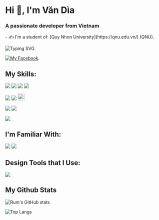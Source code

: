 <h1>Hi 👋, I'm Văn Dìa</h1>
<h3 >A passionate developer from Vietnam </h3>
- ✍ I'm a student of: [Quy Nhon University](https://qnu.edu.vn/) (QNU).

![Typing SVG](https://readme-typing-svg.herokuapp.com/?width=600&lines=Mobile+Application+Developer;Web+Backend+Developer).

[![My Facebook](https://img.shields.io/badge/Messenger-00B2FF?style=for-the-badge&logo=messenger&logoColor=white)](https://www.facebook.com/dia.nguyen.5209/).

## My Skills:
 <img src = "https://img.shields.io/badge/Java-ED8B00?style=for-the-badge&logo=java&logoColor=white">  <img src = "https://img.shields.io/badge/C%23-823085?style=for-the-badge&logo=Csharp&logoColor=white"> <img src = "https://img.shields.io/badge/C%2B%2B-00599C?style=for-the-badge&logo=c%2B%2B&logoColor=white">  <img src = "https://img.shields.io/badge/JavaScript-323330?style=for-the-badge&logo=javascript&logoColor=F7DF1E">

<img src = "https://img.shields.io/badge/HTML5-E34F26?style=for-the-badge&logo=html5&logoColor=white"> <img src = "https://img.shields.io/badge/CSS3-1572B6?style=for-the-badge&logo=css3&logoColor=white"> <img src="https://www.vectorlogo.zone/logos/flutterio/flutterio-icon.svg" alt="flutter" width="22" height="22" background-color=#41c04d/>

<img src = "https://img.shields.io/badge/MySQL-005C84?style=for-the-badge&logo=mysql&logoColor=white"> <img src = "https://img.shields.io/badge/firebase-ffca28?style=for-the-badge&logo=firebase&logoColor=black"> 

<img src = "https://img.shields.io/badge/Postman-FF6C37?style=for-the-badge&logo=Postman&logoColor=white">

## I'm Familiar With:
<img src = "https://img.shields.io/badge/Windows-0078D6?style=for-the-badge&logo=windows&logoColor=white"> <img src = "https://img.shields.io/badge/Android-3DDC84?style=for-the-badge&logo=android&logoColor=white">

## Design Tools that I Use:
<img src = "https://img.shields.io/badge/Figma-F24E1E?style=for-the-badge&logo=figma&logoColor=white">

## My Github Stats
![Rum's GitHub stats](https://github-readme-stats.vercel.app/api?username=Dia2001&theme=cobalt2&show_icons=true&include_all_commits=true)

![Top Langs](https://github-readme-stats.vercel.app/api/top-langs/?username=Dia2001&langs_count=10&layout=compact)
